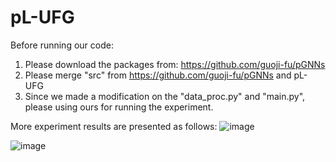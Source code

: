 # pL-UFG
Before running our code:
1. Please download the packages from: https://github.com/guoji-fu/pGNNs
2. Please merge "src" from https://github.com/guoji-fu/pGNNs and pL-UFG
3. Since we made a modification on the "data_proc.py" and "main.py", please using ours for running the experiment.

More experiment results are presented as follows:
![image](https://user-images.githubusercontent.com/54494470/195549787-943088ef-8f16-4c93-8911-2cbc11d08697.png)

![image](https://user-images.githubusercontent.com/54494470/195549910-f8960194-3360-41e2-bb1b-1d6789fa4724.png)


